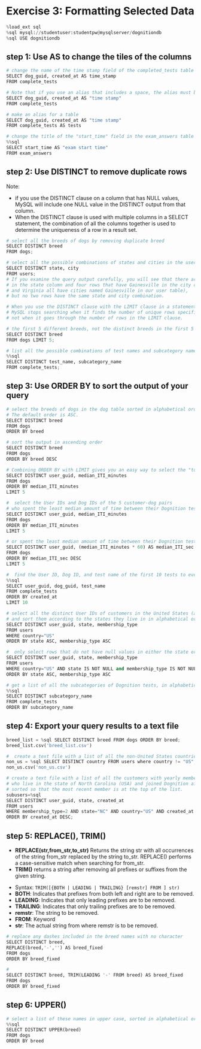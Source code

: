 # Exercise 3: Formatting Selected Data

```python
%load_ext sql
%sql mysql://studentuser:studentpw@mysqlserver/dognitiondb
%sql USE dognitiondb
```
## step 1: Use AS to change the tiles of the columns
```python
# change the name of the time stamp field of the completed_tests table from "created_at" to "time_stamp" in your output
SELECT dog_guid, created_at AS time_stamp
FROM complete_tests

# Note that if you use an alias that includes a space, the alias must be surrounded in quotes
SELECT dog_guid, created_at AS "time stamp"
FROM complete_tests

# make an alias for a table
SELECT dog_guid, created_at AS "time stamp"
FROM complete_tests AS tests

# change the title of the "start_time" field in the exam_answers table to "exam start time" in a query output
%%sql
SELECT start_time AS "exam start time"
FROM exam_answers
```
## step 2: Use DISTINCT to remove duplicate rows
Note:
* if you use the DISTINCT clause on a column that has NULL values, 
MySQL will include one NULL value in the DISTINCT output from that column.
* When the DISTINCT clause is used with multiple columns in a SELECT statement, 
the combination of all the columns together is used to determine the uniqueness of a row in a result set.

```python
# select all the breeds of dogs by removing duplicate breed
SELECT DISTINCT breed
FROM dogs;

# select all the possible combinations of states and cities in the users table
SELECT DISTINCT state, city
FROM users;
# If you examine the query output carefully, you will see that there are many rows with California (CA) 
# in the state column and four rows that have Gainesville in the city column (Georgia, Arkansas, Florida, 
# and Virginia all have cities named Gainesville in our user table), 
# but no two rows have the same state and city combination.

# When you use the DISTINCT clause with the LIMIT clause in a statement, 
# MySQL stops searching when it finds the number of unique rows specified in the LIMIT clause, 
# not when it goes through the number of rows in the LIMIT clause.

# the first 5 different breeds, not the distinct breeds in the first 5 rows
SELECT DISTINCT breed
FROM dogs LIMIT 5;

# list all the possible combinations of test names and subcategory names in complete_tests table
%%sql
SELECT DISTINCT test_name, subcategory_name
FROM complete_tests;
```

## step 3: Use ORDER BY to sort the output of your query
```python
# select the breeds of dogs in the dog table sorted in alphabetical order
# The default order is ASC.
SELECT DISTINCT breed
FROM dogs 
ORDER BY breed

# sort the output in ascending order
SELECT DISTINCT breed
FROM dogs 
ORDER BY breed DESC

# Combining ORDER BY with LIMIT gives you an easy way to select the "top 10" and "last 10" in a list or column
SELECT DISTINCT user_guid, median_ITI_minutes
FROM dogs 
ORDER BY median_ITI_minutes
LIMIT 5

#  select the User IDs and Dog IDs of the 5 customer-dog pairs 
# who spent the least median amount of time between their Dognition tests
SELECT DISTINCT user_guid, median_ITI_minutes
FROM dogs 
ORDER BY median_ITI_minutes
LIMIT 5

# or spent the least median amount of time between their Dognition tests
SELECT DISTINCT user_guid, (median_ITI_minutes * 60) AS median_ITI_sec
FROM dogs 
ORDER BY median_ITI_sec DESC
LIMIT 5

#  find the User ID, Dog ID, and test name of the first 10 tests to ever be completed in the Dognition database
%%sql
SELECT user_guid, dog_guid, test_name
FROM complete_tests
ORDER BY created_at 
LIMIT 10

# select all the distinct User IDs of customers in the United States (abbreviated "US") 
# and sort them according to the states they live in in alphabetical order first  
SELECT DISTINCT user_guid, state, membership_type
FROM users
WHERE country="US"
ORDER BY state ASC, membership_type ASC

#  only select rows that do not have null values in either the state or membership_type column
SELECT DISTINCT user_guid, state, membership_type
FROM users
WHERE country="US" AND state IS NOT NULL and membership_type IS NOT NULL
ORDER BY state ASC, membership_type ASC

# get a list of all the subcategories of Dognition tests, in alphabetical order, with no test listed more than once
%%sql
SELECT DISTINCT subcategory_name
FROM complete_tests
ORDER BY subcategory_name 
```

## step 4: Export your query results to a text file

```python
breed_list = %sql SELECT DISTINCT breed FROM dogs ORDER BY breed;
breed_list.csv('breed_list.csv')

#  create a text file with a list of all the non-United States countries of Dognition customers with no country listed more than once?
non_us = %sql SELECT DISTINCT country FROM users where country != "US";
non_us.csv('non_us.csv')

# create a text file with a list of all the customers with yearly memberships 
# who live in the state of North Carolina (USA) and joined Dognition after March 1, 2014, 
# sorted so that the most recent member is at the top of the list.
subusers=%sql 
SELECT DISTINCT user_guid, state, created_at 
FROM users 
WHERE membership_type=2 AND state="NC" AND country="US" AND created_at > '2014-03-01' 
ORDER BY created_at DESC;
```

## step 5: REPLACE(), TRIM()
* **REPLACE(str,from_str,to_str)**
Returns the string str with all occurrences of the string from_str replaced by the string to_str. 
REPLACE() performs a case-sensitive match when searching for from_str.
* **TRIM()** returns a string after removing all prefixes or suffixes from the given string.
 + Syntax: `TRIM([{BOTH | LEADING | TRAILING} [remstr] FROM ] str)`
 + **BOTH**: 	Indicates that prefixes from both left and right are to be removed.
 + **LEADING**: Indicates that only leading prefixes are to be removed.
 + **TRAILING**: Indicates that only trailing prefixes are to be removed.
 + **remstr**: The string to be removed.
 + **FROM**: Keyword
 + **str**: The actual string from where remstr is to be removed.
 
```python
# replace any dashes included in the breed names with no character
SELECT DISTINCT breed,
REPLACE(breed,'-','') AS breed_fixed
FROM dogs
ORDER BY breed_fixed

#
SELECT DISTINCT breed, TRIM(LEADING '-' FROM breed) AS breed_fixed
FROM dogs
ORDER BY breed_fixed
```

## step 6: UPPER()
```python
# select a list of these names in upper case, sorted in alphabetical order.
%%sql
SELECT DISTINCT UPPER(breed)
FROM dogs
ORDER BY breed 
```
